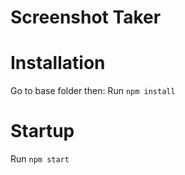 # Screenshot Taker

# Installation

Go to base folder then:
Run `npm install`

# Startup
Run `npm start`  

